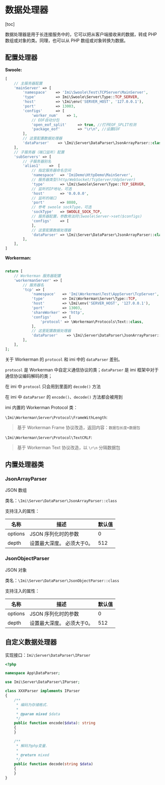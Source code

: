 # 数据处理器

[toc]

数据处理器是用于长连接服务中的，它可以把从客户端接收来的数据，转成 PHP 数组或对象的类。同理，也可以从 PHP 数组或对象转换为数据。

## 配置处理器

**Swoole:**

```php
[
    // 主服务器配置
    'mainServer' => [
        'namespace'    => 'Imi\Swoole\Test\TCPServer\MainServer',
        'type'         => Imi\Swoole\Server\Type::TCP_SERVER,
        'host'         => \Imi\env('SERVER_HOST', '127.0.0.1'),
        'port'         => 13003,
        'configs'      => [
            'worker_num'    => 1,
            // EOF自动分包
            'open_eof_split'     => true, //打开EOF_SPLIT检测
            'package_eof'        => "\r\n", //设置EOF
        ],
        // 这里配置数据处理器
        'dataParser'    => \Imi\Server\DataParser\JsonArrayParser::class,
    ],
    // 子服务器（端口监听）配置
    'subServers' => [
        // 子服务器别名
        'alias1'	=>	[
            // 指定服务器命名空间
            'namespace'  => 'ImiDemo\HttpDemo\MainServer',
            // 服务器类型(http/WebSocket/TcpServer/UdpServer)
            'type'       => \Imi\Swoole\Server\Type::TCP_SERVER,
            // 监听的IP地址，可选
            'host'       => '0.0.0.0',
            // 监听的端口
            'port'       => 8080,
            // 参考 swoole sockType，可选
            'sockType'   => SWOOLE_SOCK_TCP,
            // 服务器配置，参数用法同\Swoole\Server->set($configs)
            'configs'    => [
            ],
            // 这里配置数据处理器
            'dataParser' => \Imi\Server\DataParser\JsonArrayParser::class,
        ],
    ],
]
```

**Workerman:**

```php

return [
    // Workerman 服务器配置
    'workermanServer' => [
        // 服务器名
        'tcp' => [
            'namespace'   => 'Imi\Workerman\Test\AppServer\TcpServer',
            'type'        => Imi\Workerman\Server\Type::TCP,
            'host'        => \Imi\env('SERVER_HOST', '127.0.0.1'),
            'port'        => 13003,
            'shareWorker' => 'http',
            'configs'     => [
                'protocol' => \Workerman\Protocols\Text::class,
            ],
            // 这里配置数据处理器
            'dataParser'    => \Imi\Server\DataParser\JsonArrayParser::class,
        ],
    ],
];
```

关于 Workerman 的 `protocol` 和 imi 中的 `dataParser` 差别。

`protocol` 是 Workerman 中自定义通信协议的类；`dataParser` 是 imi 框架中对于通信协议编码解码的类；

在 imi 中 `protocol` 只会用到里面的 `decode()` 方法

在 imi 中 `dataParser` 的 `encode()`、`decode()` 方法都会被用到

imi 内置的 Workerman Protocol 类：

`\Imi\Workerman\Server\Protocol\FrameWithLength`:

> 基于 Workerman Frame 协议改造，返回内容：`数据包长度+数据包`

`\Imi\Workerman\Server\Protocol\TextCRLF`:

> 基于 Workerman Text 协议改造，以 `\r\n` 分隔数据包

## 内置处理器类

### JsonArrayParser

JSON 数组

类名：`\Imi\Server\DataParser\JsonArrayParser::class`

支持注入的属性：

名称 | 描述 | 默认值
-|-|-
options | JSON 序列化时的参数 | 0 |
depth | 设置最大深度。 必须大于0。 | 512 |

### JsonObjectParser

JSON 对象

类名：`\Imi\Server\DataParser\JsonObjectParser::class`

支持注入的属性：

名称 | 描述 | 默认值
-|-|-
options | JSON 序列化时的参数 | 0 |
depth | 设置最大深度。 必须大于0。 | 512 |

## 自定义数据处理器

实现接口：`Imi\Server\DataParser\IParser`

```php
<?php

namespace App\DataParser;

use Imi\Server\DataParser\IParser;

class XXXParser implements IParser
{
    /**
     * 编码为存储格式.
     *
     * @param mixed $data
     */
    public function encode($data): string
    {
    }

    /**
     * 解码为php变量.
     *
     * @return mixed
     */
    public function decode(string $data)
    {
    }
}
```
